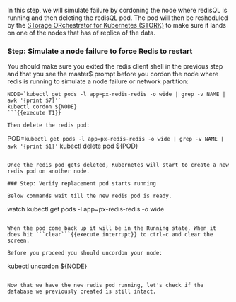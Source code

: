 In this step, we will simulate failure by cordoning the node where redisQL is running and then deleting the redisQL pod. The pod will then be resheduled by the [STorage ORchestrator for Kubernetes (STORK)](https://github.com/libopenstorage/stork/) to make sure it lands on one of the nodes that has of replica of the data.

### Step: Simulate a node failure to force Redis to restart

You should make sure you exited the redis client shell in the previous step and that you see the master$ prompt before you cordon the node where redis is running to simulate a node failure or network partition:
```
NODE=`kubectl get pods -l app=px-redis-redis -o wide | grep -v NAME | awk '{print $7}'`
kubectl cordon ${NODE}
```{{execute T1}}

Then delete the redis pod:
```
POD=`kubectl get pods -l app=px-redis-redis -o wide | grep -v NAME | awk '{print $1}'`
kubectl delete pod ${POD}
```{{execute T1}}

Once the redis pod gets deleted, Kubernetes will start to create a new redis pod on another node.

### Step: Verify replacement pod starts running

Below commands wait till the new redis pod is ready.
```
watch kubectl get pods -l app=px-redis-redis -o wide
```{{execute T1}}

When the pod come back up it will be in the Running state. When it does hit ```clear```{{execute interrupt}} to ctrl-c and clear the screen.

Before you proceed you should uncordon your node:
```
kubectl uncordon ${NODE}
```{{execute T1}}

Now that we have the new redis pod running, let's check if the database we previously created is still intact.
